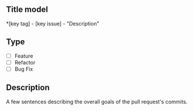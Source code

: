 ## Title model
*[key tag] - [key issue] - "Description"

## Type
- [ ] Feature
- [ ] Refactor
- [ ] Bug Fix

## Description
A few sentences describing the overall goals of the pull request's commits.
